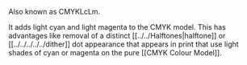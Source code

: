 Also known as CMYKLcLm.

It adds light cyan and light magenta to the CMYK model. This has advantages like removal of a distinct [[../../Halftones|halftone]] or [[../../../../../dither]] dot appearance that appears in print that use light shades of cyan or magenta on the pure [[CMYK Colour Model]].
